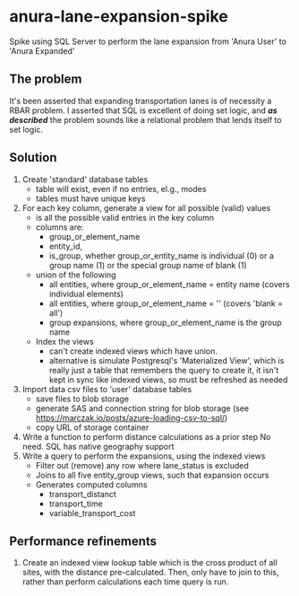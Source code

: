# anura-lane-expansion-spike

Spike using SQL Server to perform the lane expansion from 'Anura User' to 'Anura Expanded'

## The problem

It's been asserted that expanding transportation lanes is of necessity a RBAR problem.  I asserted that SQL is excellent of doing set logic, and ***as described*** the problem sounds like a relational problem that lends itself to set logic.

## Solution

1. Create 'standard' database tables
    - table will exist, even if no entries, el.g., modes
    - tables must have unique keys
1. For each key column, generate a view for all possible (valid) values
    - is all the possible valid entries in the key column
    - columns are:
        - group_or_element_name
        - entity_id,
        - is_group, whether group_or_entity_name is individual (0) or a group name (1) or the special group name of blank (1)
    - union of the following
	    - all entities, where group_or_element_name = entity name (covers individual elements)
	    - all entities, where group_or_element_name = '' (covers 'blank = all')
	    - group expansions, where group_or_element_name is the group name
    - Index the views
    	- can't create indexed views which have union.
    	- alternative is simulate Postgresql's 'Materialized View', which is really just a table that remembers the query to create it, it isn't kept in sync like indexed views, so must be refreshed as needed
1. Import data csv files to 'user' database tables
    - save files to blob storage
    - generate SAS and connection string for blob storage (see https://marczak.io/posts/azure-loading-csv-to-sql/)
    - copy URL of storage container
1. Write a function to perform distance calculations as a prior step
	No need. SQL has native geography support
1. Write a query to perform the expansions, using the indexed views
    - Filter out (remove) any row where lane_status is excluded
    - Joins to all five entity_group views, such that expansion occurs
    - Generates computed columns
        - transport_distanct
        - transport_time
        - variable_transport_cost

## Performance refinements

1. Create an indexed view lookup table which is the cross product of all sites, with the distance pre-calculated.  Then, only have to join to this, rather than perform calculations each time query is run.
